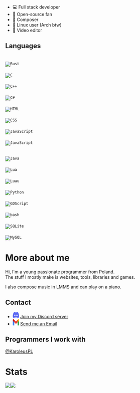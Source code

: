 - 💻 Full stack developer
- 📂 Open-source fan
- 🎵 Composer
- 🐧 Linux user (Arch btw)
- 🎥 Video editor

## Languages
<code> <img src="https://wolfyxon.github.io/assets/media/img/icons/software/lang/rust.png" width="35" height="35" alt="Rust"> </code>
<code> <img src="https://wolfyxon.github.io/assets/media/img/icons/software/lang/c.svg" width="35" height="35" alt="C"> </code>
<code> <img src="https://wolfyxon.github.io/assets/media/img/icons/software/lang/cpp.svg" width="35" height="35" alt="C++"> </code>
<code> <img src="https://wolfyxon.github.io/assets/media/img/icons/software/lang/csharp.svg" width="35" height="35" alt="C#"> </code>
<code> <img src="https://wolfyxon.github.io/assets/media/img/icons/software/lang/html5.svg" width="35" height="35" alt="HTML"> </code>
<code> <img src="https://wolfyxon.github.io/assets/media/img/icons/software/lang/css3.svg" width="35" height="35" alt="CSS"> </code>
<code> <img src="https://wolfyxon.github.io/assets/media/img/icons/software/lang/ts.svg" width="35" height="35" alt="JavaScript"> </code>
<code> <img src="https://wolfyxon.github.io/assets/media/img/icons/software/lang/js.svg" width="35" height="35" alt="JavaScript"> </code>
  
<code> <img src="https://wolfyxon.github.io/assets/media/img/icons/software/lang/java.svg" width="35" height="35" alt="Java"> </code>
<code> <img src="https://wolfyxon.github.io/assets/media/img/icons/software/lang/lua.svg" width="35" height="35" alt="Lua"> </code>
<code> <img src="https://wolfyxon.github.io/assets/media/img/icons/software/lang/luau.svg" width="35" height="35" alt="Luau"> </code>
<code> <img src="https://wolfyxon.github.io/assets/media/img/icons/software/lang/python.svg" width="35" height="35" alt="Python"> </code>
<code> <img src="https://wolfyxon.github.io/assets/media/img/icons/software/framework/godot.svg" width="35" height="35" alt="GDScript"> </code>
<code> <img src="https://wolfyxon.github.io/assets/media/img/icons/software/lang/bash.svg" width="35" height="35" alt="bash"> </code>
<code> <img src="https://wolfyxon.github.io/assets/media/img/icons/software/lang/sqlite.svg" width="35" height="35" alt="SQLite"> </code>
<code> <img src="https://wolfyxon.github.io/assets/media/img/icons/software/lang/mysql.png" width="35" height="35" alt="MySQL"> </code>

# More about me
Hi, I'm a young passionate programmer from Poland.  
The stuff I mostly make is websites, tools, libraries and games.

I also compose music in LMMS and can play on a piano.

## Contact
- <img src="https://raw.githubusercontent.com/Wolfyxon/Wolfyxon/main/img/social/discord.svg" width="20" height="20"> [Join my Discord server](https://discord.gg/RztUGCK)
- <img src="https://raw.githubusercontent.com/Wolfyxon/Wolfyxon/main/img/social/gmail.svg" width="20" height="20"> [Send me an Email](mailto:wolfyxon@gmail.com)

## Programmers I work with
[@KaroleusPL](https://github.com/KaroleusPL)

# Stats
<img src="https://github-readme-stats.vercel.app/api?username=Wolfyxon&count_private=true&show_icons=true&bg_color=212121&text_color=C70303&icon_color=FFFFFF&border_color=FF0000&ring_color=C70303&title_color=7A05BD" height="200px"><img src="https://github-readme-stats.vercel.app/api/top-langs/?username=Wolfyxon&layout=compact&bg_color=212121&text_color=FFFFFF&icon_color=FF0000&border_color=FF0000&ring_color=C70303&title_color=7A05BD&langs_count=10" height="200px">
